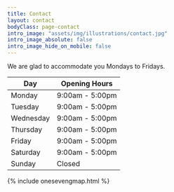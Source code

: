 ```yaml
---
title: Contact
layout: contact
bodyClass: page-contact
intro_image: "assets/img/illustrations/contact.jpg"
intro_image_absolute: false
intro_image_hide_on_mobile: false
---
```


We are glad to accommodate you Mondays to Fridays.

| Day       | Opening Hours   |
| --------- | --------------- |
| Monday    | 9:00am - 5:00pm |
| Tuesday   | 9:00am - 5:00pm |
| Wednesday | 9:00am - 5:00pm |
| Thursday  | 9:00am - 5:00pm |
| Friday    | 9:00am - 5:00pm |
| Saturday  | 9:00am - 5:00pm |
| Sunday    | Closed          |

{% include onesevengmap.html %}
